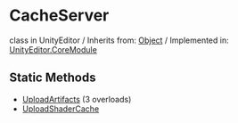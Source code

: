 # CacheServer
class in UnityEditor
 / Inherits from: <a href="https://docs.unity3d.com/6000.0/Documentation/ScriptReference/Object.html" target="_blank">Object</a> / Implemented in: <a href="https://docs.unity3d.com/6000.0/Documentation/ScriptReference/UnityEditor.CoreModule.html" target="_blank">UnityEditor.CoreModule</a>
## Static Methods
- <a href="https://docs.unity3d.com/6000.0/Documentation/ScriptReference/CacheServer.UploadArtifacts.html" target="_blank">UploadArtifacts</a> (3 overloads)
- <a href="https://docs.unity3d.com/6000.0/Documentation/ScriptReference/CacheServer.UploadShaderCache.html" target="_blank">UploadShaderCache</a>
